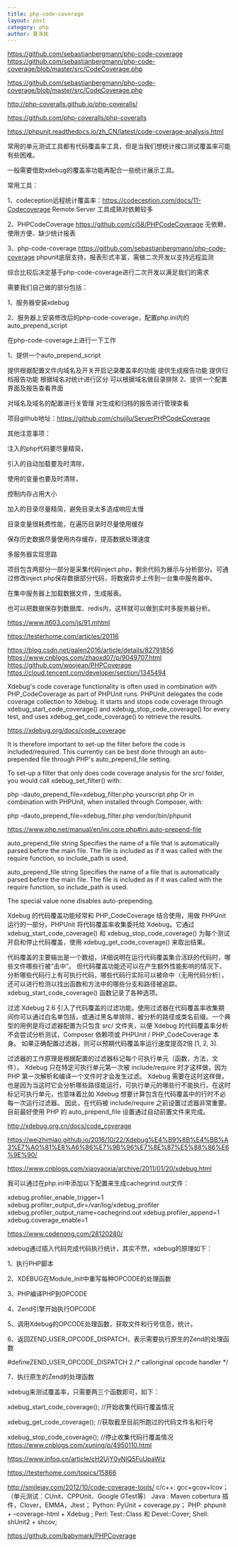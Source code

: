 ```yaml
---
title: php-code-coverage
layout: post
category: php
author: 夏泽民
---
```

https://github.com/sebastianbergmann/php-code-coverage
https://github.com/sebastianbergmann/php-code-coverage/blob/master/src/CodeCoverage.php

https://github.com/sebastianbergmann/php-code-coverage/blob/master/src/CodeCoverage.php

http://php-coveralls.github.io/php-coveralls/

https://github.com/php-coveralls/php-coveralls
<!-- more -->
https://phpunit.readthedocs.io/zh_CN/latest/code-coverage-analysis.html

常用的单元测试工具都有代码覆盖率工具，但是当我们想统计接口测试覆盖率可能有些困难。

一般需要借助xdebug的覆盖率功能再配合一些统计展示工具。



常用工具：

1、codeception远程统计覆盖率：https://codeception.com/docs/11-Codecoverage Remote Server 工具成熟对依赖较多

2、PHPCodeCoverage https://github.com/cj58/PHPCodeCoverage 无依赖，使用方便、缺少统计报表

3、php-code-coverage https://github.com/sebastianbergmann/php-code-coverage phpunit底层支持，报表形式丰富，需做二次开发以支持远程监测



综合比较后决定基于php-code-coverage进行二次开发以满足我们的需求

需要我们自己做的部分包括：

1、服务器安装xdebug

2、服务器上安装修改后的php-code-coverage，配置php.ini内的auto_prepend_script



在php-code-coverage上进行一下工作

1、提供一个auto_prepend_script 

提供根据配置文件内域名及开关开启记录覆盖率的功能
提供生成报告功能
提供归档报告功能
根据域名对统计进行区分
可以根据域名做目录排除
2、提供一个配置界面及报告查看界面

对域名及域名的配置进行关管理
对生成和归档的报告进行管理查看


项目github地址：https://github.com/chujilu/ServerPHPCodeCoverage



其他注意事项：

注入的php代码要尽量精简，

引入的自动加载要及时清除，

使用的变量也要及时清除，

控制内存占用大小

加入的目录尽量精简，避免目录太多造成响应太慢

目录变量很耗费性能，在遍历目录时尽量使用缓存

保存历史数据尽量使用内存缓存，提高数据处理速度





多服务器实现思路

项目包含两部分一部分是采集代码inject.php，剩余代码为展示与分析部分。可通过修改inject.php保存数据部分代码，将数据异步上传到一台集中服务器中。

在集中服务器上加载数据文件，生成报表。

也可以把数据保存到数据库、redis内，这样就可以做到实时多服务器分析。

https://www.it603.com/js/91.mhtml

https://testerhome.com/articles/20116

https://blog.csdn.net/galen2016/article/details/82791856
https://www.cnblogs.com/zhaoxd07/p/9049707.html
https://github.com/woojean/PHPCoverage
https://cloud.tencent.com/developer/section/1345494


Xdebug's code coverage functionality is often used in combination with PHP_CodeCoverage as part of PHPUnit runs. PHPUnit delegates the code coverage collection to Xdebug. It starts and stops code coverage through xdebug_start_code_coverage() and xdebug_stop_code_coverage() for every test, and uses xdebug_get_code_coverage() to retrieve the results.

https://xdebug.org/docs/code_coverage

It is therefore important to set-up the filter before the code is included/required. This currently can be best done through an auto-prepended file through PHP's auto_prepend_file setting.

To set-up a filter that only does code coverage analysis for the src/ folder, you would call xdebug_set_filter() with:

<?php
xdebug_set_filter(
	XDEBUG_FILTER_CODE_COVERAGE,
	XDEBUG_PATH_WHITELIST,
	[ __DIR__ . DIRECTORY_SEPARATOR . "src" . DIRECTORY_SEPARATOR ]
);
?>

php -dauto_prepend_file=xdebug_filter.php yourscript.php
Or in combination with PHPUnit, when installed through Composer, with:

php -dauto_prepend_file=xdebug_filter.php vendor/bin/phpunit


https://www.php.net/manual/en/ini.core.php#ini.auto-prepend-file

auto_prepend_file string
Specifies the name of a file that is automatically parsed before the main file. The file is included as if it was called with the require function, so include_path is used.


auto_prepend_file string
Specifies the name of a file that is automatically parsed before the main file. The file is included as if it was called with the require function, so include_path is used.

The special value none disables auto-prepending.

Xdebug 的代码覆盖功能经常和 PHP_CodeCoverage 结合使用，用做 PHPUnit 运行的一部分。PHPUnit 将代码覆盖率收集委托给 Xdebug。它通过 xdebug_start_code_coverage() 和 xdebug_stop_code_coverage() 为每个测试开启和停止代码覆盖，使用 xdebug_get_code_coverage() 来取出结果。

代码覆盖的主要输出是一个数组，详细说明在运行代码覆盖集合活跃的代码时，哪些文件哪些行被“击中”。 但代码覆盖功能还可以在产生额外性能影响的情况下，分析哪些代码行上有可执行代码，哪些代码行实际可以被命中（无用代码分析），还可以进行检测以找出函数和方法中的哪些分支和路径被追踪。xdebug_start_code_coverage() 函数记录了各种选项。

过滤
Xdebug 2.6 引入了代码覆盖的过滤功能。使用过滤器在代码覆盖率收集期间你可以通过白名单包括，或通过黑名单排除，被分析的路径或类名前缀。一个典型的用例是将过滤器配置为只包含 src/ 文件夹，以便 Xdebug 的代码覆盖率分析不会尝试分析测试，Composer 依赖项或 PHPUnit / PHP_CodeCoverage 本身。 如果正确配置过滤器，则可以预期代码覆盖率运行速度提高2倍 [1, 2, 3].

过滤器的工作原理是根据配置的过滤器标记每个可执行单元（函数，方法，文件）。 Xdebug 只在特定可执行单元第一次被 include/require 时才这样做，因为 PHP 第一次解析和编译一个文件时才会发生过滤。 Xdebug 需要在这时这样做，也是因为当这时它会分析哪些路径能运行，可执行单元的哪些行不能执行。在这时标记可执行单元，也意味着比如 Xdebug 想要计算包含在代码覆盖中的行时不必每一次运行过滤器。 因此，在代码被 include/require 之前设置过滤器非常重要。目前最好使用 PHP 的 auto_prepend_file 设置通过自动前置文件来完成。

http://xdebug.org.cn/docs/code_coverage

https://weizhimiao.github.io/2016/10/22/Xdebug%E4%B9%8B%E4%BB%A3%E7%A0%81%E8%A6%86%E7%9B%96%E7%8E%87%E5%88%86%E6%9E%90/

https://www.cnblogs.com/xiaoyaoxia/archive/2011/01/20/xdebug.html

我可以通过在php.ini中添加以下配置来生成cachegrind.out文件：

xdebug.profiler_enable_trigger=1
xdebug.profiler_output_dir=/var/log/xdebug_profiler
xdebug.profiler_output_name=cachegrind.out
xdebug.profiler_append=1
xdebug.coverage_enable=1

https://www.codenong.com/28120280/

xdebug通过插入代码完成代码执行统计，其实不然，xdebug的原理如下：

1、执行PHP脚本

2、XDEBUG在Module_init中重写每种OPCODE的处理函数

3、PHP编译PHP到OPCODE

4、Zend引擎开始执行OPCODE

5、调用Xdebug的OPCODE处理函数，获取文件和行号信息，统计。

6、返回ZEND_USER_OPCODE_DISPATCH，表示需要执行原生的Zend的处理函数

#defineZEND_USER_OPCODE_DISPATCH   2 /* calloriginal opcode handler */

7、执行原生的Zend的处理函数


xdebug来测试覆盖率，只需要两三个函数即可，如下：

xdebug_start_code_coverage(); //开始收集代码行覆盖情况

xdebug_get_code_coverage(); //获取截至目前所跑过的代码文件名和行号

xdebug_stop_code_coverage(); //停止收集代码行覆盖情况
https://www.cnblogs.com/xuning/p/4950110.html

https://www.infoq.cn/article/cH2UjY0vNlQ5FuUpaWiz

https://testerhome.com/topics/15866

http://smilejay.com/2012/10/code-coverage-tools/
c/c++:    gcc+gcov+lcov；（单元测试：CUnit、CPPUnit、Google GTest等）
Java :    Maven cobertura 插件，Clover，EMMA，Jtest；
Python:    PyUnit + coverage.py；
PHP:    phpunit + –coverage-html + Xdebug ;
Perl:    Test::Class 和 Devel::Cover;
Shell:    shUnit2 + shcov;

https://github.com/babymark/PHPCoverage

